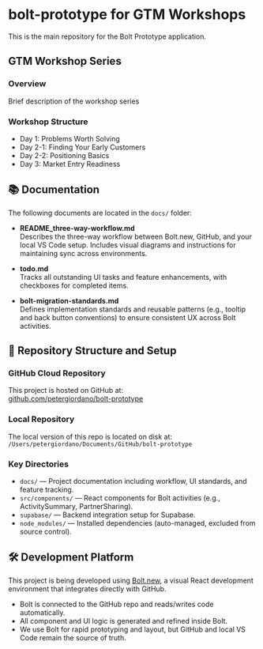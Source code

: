 # bolt-prototype for GTM Workshops

This is the main repository for the Bolt Prototype application.

## GTM Workshop Series

### Overview
Brief description of the workshop series

### Workshop Structure
- Day 1: Problems Worth Solving
- Day 2-1: Finding Your Early Customers
- Day 2-2: Positioning Basics
- Day 3: Market Entry Readiness

## 📚 Documentation

The following documents are located in the `docs/` folder:

- **README_three-way-workflow.md**  
  Describes the three-way workflow between Bolt.new, GitHub, and your local VS Code setup. Includes visual diagrams and instructions for maintaining sync across environments.

- **todo.md**  
  Tracks all outstanding UI tasks and feature enhancements, with checkboxes for completed items.

- **bolt-migration-standards.md**  
  Defines implementation standards and reusable patterns (e.g., tooltip and back button conventions) to ensure consistent UX across Bolt activities.

## 🔗 Repository Structure and Setup

### GitHub Cloud Repository
This project is hosted on GitHub at:  
[github.com/petergiordano/bolt-prototype](https://github.com/petergiordano/bolt-prototype)

### Local Repository
The local version of this repo is located on disk at:  
`/Users/petergiordano/Documents/GitHub/bolt-prototype`

### Key Directories
- `docs/` — Project documentation including workflow, UI standards, and feature tracking.
- `src/components/` — React components for Bolt activities (e.g., ActivitySummary, PartnerSharing).
- `supabase/` — Backend integration setup for Supabase.
- `node_modules/` — Installed dependencies (auto-managed, excluded from source control).

## 🛠️ Development Platform

This project is being developed using [Bolt.new](https://bolt.new), a visual React development environment that integrates directly with GitHub.

- Bolt is connected to the GitHub repo and reads/writes code automatically.
- All component and UI logic is generated and refined inside Bolt.
- We use Bolt for rapid prototyping and layout, but GitHub and local VS Code remain the source of truth.